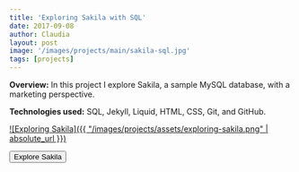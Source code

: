 ```yaml
---
title: 'Exploring Sakila with SQL'
date: 2017-09-08
author: Claudia
layout: post
image: '/images/projects/main/sakila-sql.jpg'
tags: [projects]
---
```

**Overview:** In this project I explore Sakila, a sample MySQL database, with a marketing perspective.

**Technologies used:** SQL, Jekyll, Liquid, HTML, CSS, Git, and GitHub.

[![Exploring Sakila]({{ "/images/projects/assets/exploring-sakila.png" | absolute_url }})](https://cgerezmi.github.io/)

<button class='c-btn c-btn--active c-btn--full' onclick="https://cgerezmi.github.io/">Explore Sakila</button>

&emsp;
